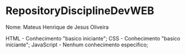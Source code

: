 # RepositoryDisciplineDevWEB

Nome: Mateus Henrique de Jesus Oliveira

HTML - Conhecimento "basico iniciante"; CSS - Conhecimento "basico iniciante"; JavaScript - Nenhum conhecimento especifico;
